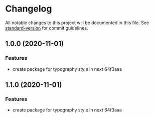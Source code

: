 # Changelog

All notable changes to this project will be documented in this file. See [standard-version](https://github.com/conventional-changelog/standard-version) for commit guidelines.

## 1.0.0 (2020-11-01)


### Features

* create package for typography style in next 64f3aaa

## 1.1.0 (2020-11-01)


### Features

* create package for typography style in next 64f3aaa
